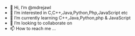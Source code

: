 - 👋 Hi, I’m @mdrejawl
- 👀 I’m interested in C,C++,Java,Python,Php,JavaScript etc
- 🌱 I’m currently learning C++,Java,Python,php & JavaScript
- 💞️ I’m looking to collaborate on 
- 📫 How to reach me ...

<!---
mdrejawl/mdrejawl is a ✨ special ✨ repository because its `README.md` (this file) appears on your GitHub profile.
You can click the Preview link to take a look at your changes.
--->
